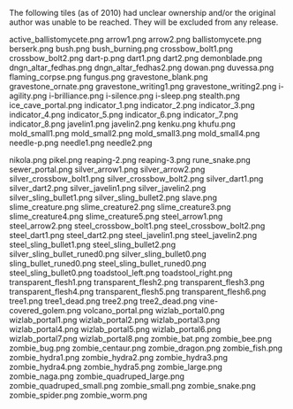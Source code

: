 The following tiles (as of 2010) had unclear ownership and/or the original author was unable to be reached. They will be excluded from any release.

active_ballistomycete.png
arrow1.png
arrow2.png
ballistomycete.png
berserk.png
bush.png
bush_burning.png
crossbow_bolt1.png
crossbow_bolt2.png
dart-p.png
dart1.png
dart2.png
demonblade.png
dngn_altar_fedhas.png
dngn_altar_fedhas2.png
dowan.png
duvessa.png
flaming_corpse.png
fungus.png
gravestone_blank.png
gravestone_ornate.png
gravestone_writing1.png
gravestone_writing2.png
i-agility.png
i-brilliance.png
i-silence.png
i-sleep.png
stealth.png
ice_cave_portal.png
indicator_1.png
indicator_2.png
indicator_3.png
indicator_4.png
indicator_5.png
indicator_6.png
indicator_7.png
indicator_8.png
javelin1.png
javelin2.png
kenku.png
khufu.png
mold_small1.png
mold_small2.png
mold_small3.png
mold_small4.png
needle-p.png
needle1.png
needle2.png

nikola.png
pikel.png
reaping-2.png
reaping-3.png
rune_snake.png
sewer_portal.png
silver_arrow1.png
silver_arrow2.png
silver_crossbow_bolt1.png
silver_crossbow_bolt2.png
silver_dart1.png
silver_dart2.png
silver_javelin1.png
silver_javelin2.png
silver_sling_bullet1.png
silver_sling_bullet2.png
slave.png
slime_creature.png
slime_creature2.png
slime_creature3.png
slime_creature4.png
slime_creature5.png
steel_arrow1.png
steel_arrow2.png
steel_crossbow_bolt1.png
steel_crossbow_bolt2.png
steel_dart1.png
steel_dart2.png
steel_javelin1.png
steel_javelin2.png
steel_sling_bullet1.png
steel_sling_bullet2.png
silver_sling_bullet_runed0.png
silver_sling_bullet0.png
sling_bullet_runed0.png
steel_sling_bullet_runed0.png
steel_sling_bullet0.png
toadstool_left.png
toadstool_right.png
transparent_flesh1.png
transparent_flesh2.png
transparent_flesh3.png
transparent_flesh4.png
transparent_flesh5.png
transparent_flesh6.png
tree1.png
tree1_dead.png
tree2.png
tree2_dead.png
vine-covered_golem.png
volcano_portal.png
wizlab_portal0.png
wizlab_portal1.png
wizlab_portal2.png
wizlab_portal3.png
wizlab_portal4.png
wizlab_portal5.png
wizlab_portal6.png
wizlab_portal7.png
wizlab_portal8.png
zombie_bat.png
zombie_bee.png
zombie_bug.png
zombie_centaur.png
zombie_dragon.png
zombie_fish.png
zombie_hydra1.png
zombie_hydra2.png
zombie_hydra3.png
zombie_hydra4.png
zombie_hydra5.png
zombie_large.png
zombie_naga.png
zombie_quadruped_large.png
zombie_quadruped_small.png
zombie_small.png
zombie_snake.png
zombie_spider.png
zombie_worm.png
